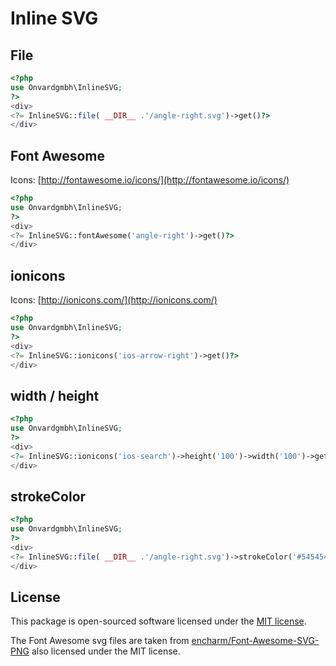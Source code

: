 # Inline SVG

## File
```php
<?php
use Onvardgmbh\InlineSVG;
?>
<div>
<?= InlineSVG::file( __DIR__ .'/angle-right.svg')->get()?>
</div>
```

## Font Awesome
Icons: [http://fontawesome.io/icons/](http://fontawesome.io/icons/)
```php
<?php
use Onvardgmbh\InlineSVG;
?>
<div>
<?= InlineSVG::fontAwesome('angle-right')->get()?>
</div>
```

## ionicons
Icons: [http://ionicons.com/](http://ionicons.com/)
```php
<?php
use Onvardgmbh\InlineSVG;
?>
<div>
<?= InlineSVG::ionicons('ios-arrow-right')->get()?>
</div>
```

## width / height
```php
<?php
use Onvardgmbh\InlineSVG;
?>
<div>
<?= InlineSVG::ionicons('ios-search')->height('100')->width('100')->get()?>
</div>
```

## strokeColor
```php
<?php
use Onvardgmbh\InlineSVG;
?>
<div>
<?= InlineSVG::file( __DIR__ .'/angle-right.svg')->strokeColor('#545454')->get()?>
</div>
```

## License

This package is open-sourced software licensed under the [MIT license](http://opensource.org/licenses/MIT).

The Font Awesome svg files are taken from [encharm/Font-Awesome-SVG-PNG](https://github.com/encharm/Font-Awesome-SVG-PNG) also licensed under the MIT license.
